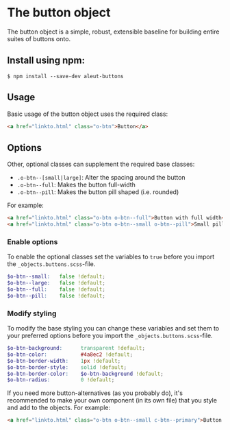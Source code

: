 # The button object

The button object is a simple, robust, extensible baseline for building
entire suites of buttons onto.

## Install using npm:

    $ npm install --save-dev aleut-buttons

## Usage

Basic usage of the button object uses the required class:
```html
<a href="linkto.html" class="o-btn">Button</a>
```

## Options

Other, optional classes can supplement the required base classes:

* `.o-btn--[small|large]`: Alter the spacing around the button
* `.o-btn--full`: Makes the button full-width
* `.o-btn--pill`: Makes the button pill shaped (i.e. rounded)

For example:
```html
<a href="linkto.html" class="o-btn o-btn--full">Button with full width</a>
<a href="linkto.html" class="o-btn o-btn--small o-btn--pill">Small pill-button</a>
```

### Enable options
To enable the optional classes set the variables to `true` before you import
the `_objects.buttons.scss`-file.

```scss
$o-btn--small:   false !default;
$o-btn--large:   false !default;
$o-btn--full:    false !default;
$o-btn--pill:    false !default;
```

### Modify styling
To modify the base styling you can change these variables and set them to your preferred options before you import the `_objects.buttons.scss`-file.
```scss
$o-btn-background:      transparent !default;
$o-btn-color:           #4a8ec2 !default;
$o-btn-border-width:    1px !default;
$o-btn-border-style:    solid !default;
$o-btn-border-color:    $o-btn-background !default;
$o-btn-radius:          0 !default;
```

If you need more button-alternatives (as you probably do), it's recommended to make your own component (in its own file) that you style and add to the objects.
For example:
```html
<a href="linkto.html" class="o-btn o-btn--small c-btn--primary">Button with full width</a>
```
